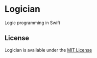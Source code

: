 # Logician
Logic programming in Swift

## License
Logician is available under the [MIT License](LICENSE.md)

